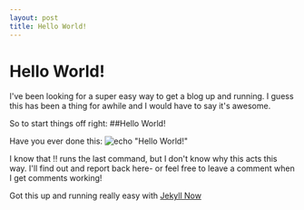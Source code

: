 ```yaml
---
layout: post
title: Hello World!
---
```


# Hello World!

I've been looking for a super easy way to get a blog up and running.
I guess this has been a thing for awhile and I would have to say it's awesome.

So to start things off right:
##Hello World!

Have you ever done this:
 ![echo "Hello World!" ](http://i.imgur.com/qKmGsoW.png "Too excited")
 
 I know that !! runs the last command, but I don't know why this acts this way.
 I'll find out and report back here- or feel free to leave a comment when I get comments working!

Got this up and running really easy with [Jekyll Now](https://github.com/barryclark/jekyll-now)
